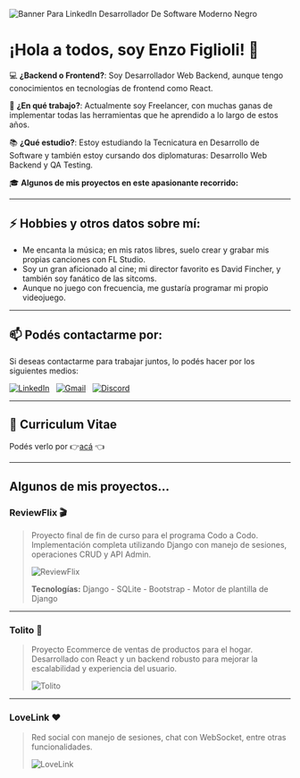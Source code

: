 ![Banner Para LinkedIn Desarrollador De Software Moderno Negro](https://github.com/user-attachments/assets/a59d040b-b13b-42c3-a7f2-8b29de68f9fd)
# ¡Hola a todos, soy Enzo Figlioli! 👋

💻 **¿Backend o Frontend?**: Soy Desarrollador Web Backend, aunque tengo conocimientos en tecnologías de frontend como React.

💼 **¿En qué trabajo?**: Actualmente soy Freelancer, con muchas ganas de implementar todas las herramientas que he aprendido a lo largo de estos años.

📚 **¿Qué estudio?**: Estoy estudiando la Tecnicatura en Desarrollo de Software y también estoy cursando dos diplomaturas: Desarrollo Web Backend y QA Testing.

🎓 **Algunos de mis proyectos en este apasionante recorrido:**

---

## ⚡ **Hobbies y otros datos sobre mí**:

- Me encanta la música; en mis ratos libres, suelo crear y grabar mis propias canciones con FL Studio.
- Soy un gran aficionado al cine; mi director favorito es David Fincher, y también soy fanático de las sitcoms.
- Aunque no juego con frecuencia, me gustaría programar mi propio videojuego.

---

## 📫 **Podés contactarme por:**

Si deseas contactarme para trabajar juntos, lo podés hacer por los siguientes medios:

[![LinkedIn](https://skillicons.dev/icons?i=linkedin)](https://www.linkedin.com/in/enzo-figlioli/) &nbsp;
[![Gmail](https://skillicons.dev/icons?i=gmail)](mailto:enzofiglioli.p@gmail.com?subject=Hola%20Enzo,%20Vengo%20de%20Github%20) &nbsp;
[![Discord](https://skillicons.dev/icons?i=discord)]("EnzoFiglioli#1805")&nbsp;

---

## 📄 **Curriculum Vitae**

Podés verlo por 👉[acá](https://github.com/user-attachments/files/16268165/CV.-.FullStack.pdf) 👈

---

## **Algunos de mis proyectos...**

### **ReviewFlix 🎬**

> Proyecto final de fin de curso para el programa Codo a Codo. Implementación completa utilizando Django con manejo de sesiones, operaciones CRUD y API Admin.
> 
> ![ReviewFlix](https://github.com/EnzoFiglioli/EnzoFiglioli/assets/105600952/5064e549-aa54-45df-b8a2-0c34ef6d5982)
> 
> **Tecnologías:** Django - SQLite - Bootstrap - Motor de plantilla de Django

---

### **Tolito 🛒**

> Proyecto Ecommerce de ventas de productos para el hogar. Desarrollado con React y un backend robusto para mejorar la escalabilidad y experiencia del usuario.
> 
> ![Tolito](https://github.com/user-attachments/assets/ac9a23da-1071-440f-85f9-c2f8cab10e2e)


---

### **LoveLink ❤️**

> Red social con manejo de sesiones, chat con WebSocket, entre otras funcionalidades.
> 
> ![LoveLink](https://github.com/user-attachments/assets/a2434fb7-fd9e-4ef2-a83f-5b267c7e1a09)

